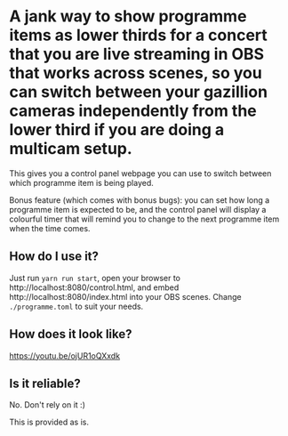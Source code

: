 # A jank way to show programme items as lower thirds for a concert that you are live streaming in OBS that works across scenes, so you can switch between your gazillion cameras independently from the lower third if you are doing a multicam setup.

This gives you a control panel webpage you can use to switch between which programme item is being played.

Bonus feature (which comes with bonus bugs): you can set how long a programme item is expected to be, and the control panel will display a colourful timer that will remind you to change to the next programme item when the time comes.

## How do I use it?

Just run `yarn run start`, open your browser to http://localhost:8080/control.html, and embed http://localhost:8080/index.html into your OBS scenes. Change `./programme.toml` to suit your needs.

## How does it look like?

https://youtu.be/ojUR1oQXxdk

## Is it reliable?

No. Don't rely on it :)

This is provided as is.
